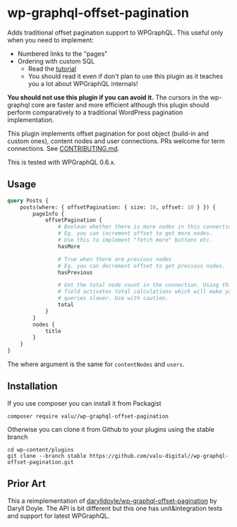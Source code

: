 # wp-graphql-offset-pagination

Adds traditional offset pagination support to WPGraphQL. This useful only
when you need to implement:

-   Numbered links to the "pages"
-   Ordering with custom SQL
    -   Read the [tutorial](docs/tutorial.md)
    -   You should read it even if don't plan to use this plugin as it teaches
        you a lot about WPGraphQL internals!

**You should not use this plugin if you can avoid it.** The cursors in the
wp-graphql core are faster and more efficient although this plugin should perform
comparatively to a traditional WordPress pagination implementation.

This plugin implements offset pagination for post object (build-in and custom
ones), content nodes and user connections. PRs welcome for term connections.
See [CONTRIBUTING.md](CONTRIBUTING.md).

This is tested with WPGraphQL 0.6.x.

## Usage

```graphql
query Posts {
    posts(where: { offsetPagination: { size: 10, offset: 10 } }) {
        pageInfo {
            offsetPagination {
                # Boolean whether there is more nodes in this connection.
                # Eg. you can increment offset to get more nodes.
                # Use this to implement "fetch more" buttons etc.
                hasMore

                # True when there are previous nodes
                # Eg. you can decrement offset to get previous nodes.
                hasPrevious

                # Get the total node count in the connection. Using this
                # field activates total calculations which will make your
                # queries slower. Use with caution.
                total
            }
        }
        nodes {
            title
        }
    }
}
```

The where argument is the same for `contentNodes` and `users`.

## Installation

If you use composer you can install it from Packagist

    composer require valu//wp-graphql-offset-pagination

Otherwise you can clone it from Github to your plugins using the stable branch

    cd wp-content/plugins
    git clone --branch stable https://github.com/valu-digital//wp-graphql-offset-pagination.git

## Prior Art

This a reimplementation of [darylldoyle/wp-graphql-offset-pagination][] by
Daryll Doyle. The API is bit different but this one has unit&integration
tests and support for latest WPGraphQL.

[darylldoyle/wp-graphql-offset-pagination]: https://github.com/darylldoyle/wp-graphql-offset-pagination
